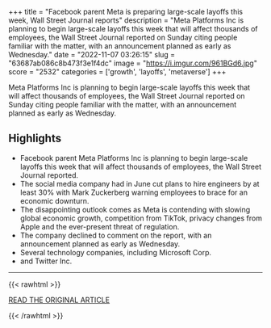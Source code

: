 +++
title = "Facebook parent Meta is preparing large-scale layoffs this week, Wall Street Journal reports"
description = "Meta Platforms Inc is planning to begin large-scale layoffs this week that will affect thousands of employees, the Wall Street Journal reported on Sunday citing people familiar with the matter, with an announcement planned as early as Wednesday."
date = "2022-11-07 03:26:15"
slug = "63687ab086c8b473f3e1f4dc"
image = "https://i.imgur.com/961BGd6.jpg"
score = "2532"
categories = ['growth', 'layoffs', 'metaverse']
+++

Meta Platforms Inc is planning to begin large-scale layoffs this week that will affect thousands of employees, the Wall Street Journal reported on Sunday citing people familiar with the matter, with an announcement planned as early as Wednesday.

## Highlights

- Facebook parent Meta Platforms Inc is planning to begin large-scale layoffs this week that will affect thousands of employees, the Wall Street Journal reported.
- The social media company had in June cut plans to hire engineers by at least 30% with Mark Zuckerberg warning employees to brace for an economic downturn.
- The disappointing outlook comes as Meta is contending with slowing global economic growth, competition from TikTok, privacy changes from Apple and the ever-present threat of regulation.
- The company declined to comment on the report, with an announcement planned as early as Wednesday.
- Several technology companies, including Microsoft Corp.
- and Twitter Inc.

---

{{< rawhtml >}}
  <p class="article-category">
    <a target="_blank" href="https://www.reuters.com/technology/facebook-parent-meta-is-preparing-large-scale-layoffs-this-week-wsj-2022-11-06/">READ THE ORIGINAL ARTICLE</a>
  </p>
{{< /rawhtml >}}
